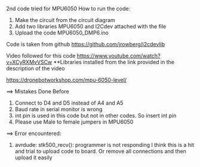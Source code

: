 2nd code tried for MPU6050
How to run the code:
1. Make the circuit from the circuit diagram
2. Add two libraries MPU6050 and I2Cdev attached with the file
3. Upload the code MPU6050_DMP6.ino

Code is taken from github 
https://github.com/jrowberg/i2cdevlib

Video followed for this code
https://www.youtube.com/watch?v=XCyRXMvVSCw
**Libraries installed from the link provided in the description of the video

https://dronebotworkshop.com/mpu-6050-level/

==> Mistakes Done Before
1. Connect to D4 and D5 instead of A4 and A5
2. Baud rate in serial monitor is wrong
3. int pin is used in this code but not in other codes. So insert int pin
4. Please use Male to female jumpers in MPU6050

==> Error encountered:
1. avrdude: stk500_recv(): programmer is not responding
I think this is a hit and trial to upload code to board. Or remove all connections and then upload it easily
